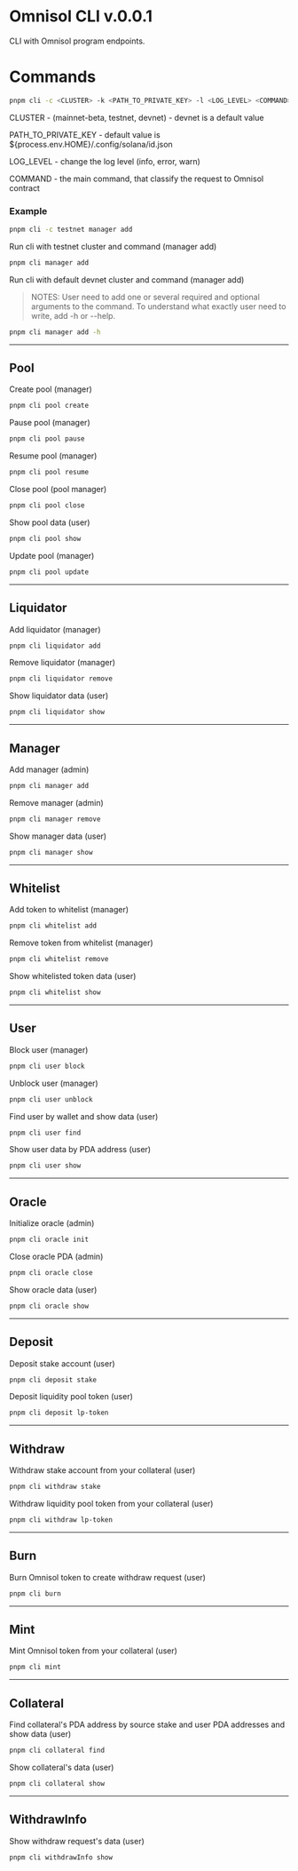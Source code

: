 # Omnisol CLI v.0.0.1

CLI with Omnisol program endpoints.

# Commands

```bash
pnpm cli -c <CLUSTER> -k <PATH_TO_PRIVATE_KEY> -l <LOG_LEVEL> <COMMAND>
```

CLUSTER - (mainnet-beta, testnet, devnet) - devnet is a default value

PATH_TO_PRIVATE_KEY - default value is ${process.env.HOME}/.config/solana/id.json

LOG_LEVEL - change the log level (info, error, warn)

COMMAND - the main command, that classify the request to Omnisol contract

### Example

```bash
pnpm cli -c testnet manager add
```

Run cli with testnet cluster and command (manager add)

```bash
pnpm cli manager add
```

Run cli with default devnet cluster and command (manager add)

> NOTES: User need to add one or several required and optional arguments to the command. To understand what exactly user need to write, add -h or --help.

```bash
pnpm cli manager add -h
```

-------------------------------------------------------
Pool
-------------------------------------------------------

Create pool (manager)
```bash
pnpm cli pool create
```
Pause pool (manager)
```bash
pnpm cli pool pause
```
Resume pool (manager)
```bash
pnpm cli pool resume
```
Close pool (pool manager)
```bash
pnpm cli pool close
```
Show pool data (user)
```bash
pnpm cli pool show
```
Update pool (manager)
```bash
pnpm cli pool update
```

-------------------------------------------------------
Liquidator
-------------------------------------------------------

Add liquidator (manager)
```bash
pnpm cli liquidator add
```
Remove liquidator (manager)
```bash
pnpm cli liquidator remove
```
Show liquidator data (user)
```bash
pnpm cli liquidator show
```

-------------------------------------------------------
Manager
-------------------------------------------------------

Add manager (admin)
```bash
pnpm cli manager add
```
Remove manager (admin)
```bash
pnpm cli manager remove
```
Show manager data (user)
```bash
pnpm cli manager show
```

-------------------------------------------------------
Whitelist
-------------------------------------------------------

Add token to whitelist (manager)
```bash
pnpm cli whitelist add
```
Remove token from whitelist (manager)
```bash
pnpm cli whitelist remove
```
Show whitelisted token data (user)
```bash
pnpm cli whitelist show
```

-------------------------------------------------------
User
-------------------------------------------------------

Block user (manager)
```bash
pnpm cli user block
```
Unblock user (manager)
```bash
pnpm cli user unblock
```
Find user by wallet and show data (user)
```bash
pnpm cli user find
```
Show user data by PDA address (user)
```bash
pnpm cli user show
```

-------------------------------------------------------
Oracle
-------------------------------------------------------

Initialize oracle (admin)
```bash
pnpm cli oracle init
```
Close oracle PDA (admin)
```bash
pnpm cli oracle close
```
Show oracle data (user)
```bash
pnpm cli oracle show
```

-------------------------------------------------------
Deposit
-------------------------------------------------------

Deposit stake account (user)
```bash
pnpm cli deposit stake
```
Deposit liquidity pool token (user)
```bash
pnpm cli deposit lp-token
```

-------------------------------------------------------
Withdraw
-------------------------------------------------------

Withdraw stake account from your collateral (user)
```bash
pnpm cli withdraw stake
```
Withdraw liquidity pool token from your collateral (user)
```bash
pnpm cli withdraw lp-token
```

-------------------------------------------------------
Burn
-------------------------------------------------------

Burn Omnisol token to create withdraw request (user)
```bash
pnpm cli burn
```

-------------------------------------------------------
Mint
-------------------------------------------------------

Mint Omnisol token from your collateral (user)
```bash
pnpm cli mint
```

-------------------------------------------------------
Collateral
-------------------------------------------------------

Find collateral's PDA address by source stake and user PDA addresses and show data (user)
```bash
pnpm cli collateral find
```
Show collateral's data (user)
```bash
pnpm cli collateral show
```

-------------------------------------------------------
WithdrawInfo
-------------------------------------------------------

Show withdraw request's data (user)
```bash
pnpm cli withdrawInfo show
```
